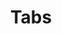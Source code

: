 ---
title: Tabs
layout: component
keyboard: |
    - <kbd>Space</kbd> of <kbd>Enter</kbd> = Activate Tab
    - <kbd>&larr;</kbd><kbd>&rarr;</kbd> = Cycles tab focus
    - <kbd>&uarr;</kbd><kbd>&darr;</kbd> = Cycles tab focus (vertical tabs)
    - <kbd>Home</kbd> = Focus first tab
    - <kbd>End</kbd> = Focus last tab
labelling: |
    - The element that wraps tabs has role <a class="role-reference" href="https://www.w3.org/TR/wai-aria-1.1/#tablist">tablist</a>. 
    - Each tab has role <a class="role-reference" href="https://www.w3.org/TR/wai-aria-1.1/#tab">tab</a> and is contained within the element with role <code>tablist</code>.
    - Each tab content panel has role <a class="role-reference" href="https://www.w3.org/TR/wai-aria-1.1/#tabpanel">tabpanel</a>.
    - Each `tab` has the property <a class="property-reference" href="https://www.w3.org/TR/wai-aria-1.1/#aria-controls">aria-controls</a> referring to its <code>tabpanel</code>.
    - The active <code>tab</code> has <a class="state-reference" href="https://www.w3.org/TR/wai-aria-1.1/#aria-selected">aria-selected</a> set to <code>true</code> and all other <code>tab</code> elements have it set to <code>false</code>.
    - Each <code>tabpanel</code> has the property <a class="property-reference" href="https://www.w3.org/TR/wai-aria-1.1/#aria-labelledby">aria-labelledby</a> referring to its associated <code>tab</code>. 
focus: |
    - Tabs should activate automatically when receiving focus as long as associated tab panels are rendered quickly.
    - Tabs should have visible `:focus` state.
    - Tabs should have visible `aria-selected="true"` state
---